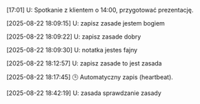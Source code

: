 \[17:01]
U: Spotkanie z klientem o 14:00, przygotować prezentację.




[2025-08-22 18:09:15]
U: zapisz zasade jestem bogiem

[2025-08-22 18:09:22]
U: zapisz zasade dobry

[2025-08-22 18:09:30]
U: notatka jestes fajny

[2025-08-22 18:12:57]
U: zapisz zasade to jest zasada

[2025-08-22 18:17:45]
🕒 Automatyczny zapis (heartbeat).

[2025-08-22 18:42:19]
U: zasada sprawdzanie zasady
